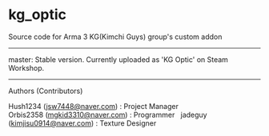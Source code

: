 # kg_optic
Source code for Arma 3 KG(Kimchi Guys) group's custom addon

----

master: Stable version. Currently uploaded as 'KG Optic' on Steam Workshop.

----

Authors (Contributors)

Hush1234 (jsw7448@naver.com) : Project Manager  
Orbis2358 (mgkid3310@naver.com) : Programmer  
jadeguy (kimjisu0914@naver.com) : Texture Designer 
